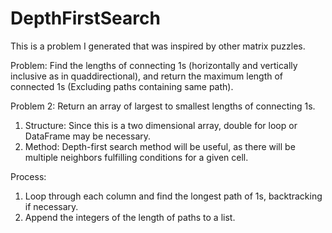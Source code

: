 # DepthFirstSearch

This is a problem I generated that was inspired by other matrix puzzles.

Problem: Find the lengths of connecting 1s (horizontally and vertically inclusive as in quaddirectional),
and return the maximum length of connected 1s (Excluding paths containing same path).

Problem 2: Return an array of largest to smallest lengths of connecting 1s. 

1. Structure: Since this is a two dimensional array, double for loop or DataFrame may be necessary.
2. Method: Depth-first search method will be useful, as there will be multiple neighbors
           fulfilling conditions for a given cell.

Process:
1. Loop through each column and find the longest path of 1s, backtracking if necessary.
2. Append the integers of the length of paths to a list.
